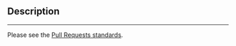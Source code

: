 ## Description

<!-- Describe your changes -->

---

Please see the [Pull Requests standards](https://defra.github.io/software-development-standards/processes/pull_requests).
